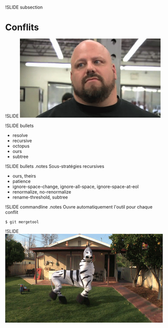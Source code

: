 !SLIDE subsection
# Conflits #

!SLIDE
![Ça va mal se passer](brute_.gif)

!SLIDE bullets
* resolve
* recursive
* octopus
* ours
* subtree

!SLIDE bullets
.notes Sous-stratégies recursives

* ours, theirs
* patience
* ignore-space-change, ignore-all-space, ignore-space-at-eol
* renormalize, no-renormalize
* rename-threshold, subtree

!SLIDE commandline
.notes Ouvre automatiquement l'outil pour chaque conflit

	$ git mergetool

!SLIDE
![Sans les mains](zebre_.gif)
